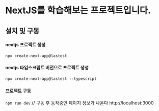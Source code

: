 # NextJS를 학습해보는 프로젝트입니다.

## 설치 및 구동

#### nextjs 프로젝트 생성
`npx create-next-app@lastest`

#### nextjs 타입스크립트 버전으로 프로젝트 생성
`npx create-next-app@lastest --typescript`

#### 프로젝트 구동
`npm run dev`
// 구동 후 동작중인 페이지 정보가 나온다 http://localhost:3000